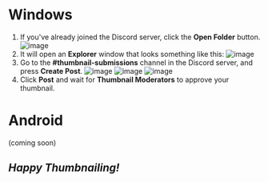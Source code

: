 # Windows
1. If you've already joined the Discord server, click the **Open Folder** button.
![image](https://github.com/user-attachments/assets/0461668c-81a2-4eee-b4de-7d1bf02c1e3e)
2. It will open an **Explorer** window that looks something like this:
![image](https://github.com/user-attachments/assets/06bb5602-064c-49c5-a11c-08e378447977)
3. Go to the **#thumbnail-submissions** channel in the Discord server, and press **Create Post**.
![image](https://github.com/user-attachments/assets/f4bf1765-e2e9-4588-97c3-4dc303e17f30)
![image](https://github.com/user-attachments/assets/a190cd6b-8dc6-4955-bcaf-837c7f994c5d)
![image](https://github.com/user-attachments/assets/6e70e222-7f8e-486b-8298-7298db7fdada)
4. Click **Post** and wait for **Thumbnail Moderators** to approve your thumbnail.
# Android
(coming soon)
## *Happy Thumbnailing!*


